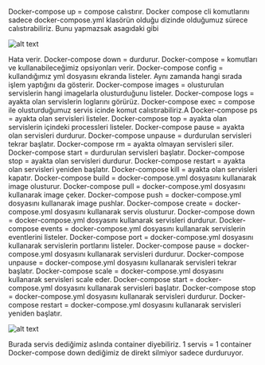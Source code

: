 Docker-compose up = compose calıstırır.
Docker compose cli komutlarını sadece docker-compose.yml klasörün olduğu dizinde olduğumuz sürece calıstırabiliriz.
Bunu yapmazsak asagıdaki gibi 

![alt text](https://github.com/ibrahimdoss/Docker/blob/5a0c6ce2421084dd303bec711b3ac4228e64c177/Images/Compose&Swarm/image-30.png)

Hata verir.
Docker-compose down = durdurur.
Docker-compose = komutları ve kullanabileceğimiz opsiyonları verir.
Docker-compose config = kullandığımız yml dosyasını ekranda listeler. Aynı zamanda hangi sırada işlem yaptığını da gösterir.
Docker-compose images = olusturulan servislerin hangi imagelarla olusturduğunu listeler.
Docker-compose logs = ayakta olan servislerin loglarını görürüz.
Docker-compose exec = compose ile olusturduğumuz servis icinde komut calıstırabiliriz.A
Docker-compose ps = ayakta olan servisleri listeler.
Docker-compose top = ayakta olan servislerin içindeki processleri listeler.
Docker-compose pause = ayakta olan servisleri durdurur.
Docker-compose unpause = durdurulan servisleri tekrar başlatır.
Docker-compose rm = ayakta olmayan servisleri siler.
Docker-compose start = durdurulan servisleri başlatır.
Docker-compose stop = ayakta olan servisleri durdurur.
Docker-compose restart = ayakta olan servisleri yeniden başlatır.
Docker-compose kill = ayakta olan servisleri kapatır.
Docker-compose build = docker-compose.yml dosyasını kullanarak image olusturur.
Docker-compose pull = docker-compose.yml dosyasını kullanarak image çeker.
Docker-compose push = docker-compose.yml dosyasını kullanarak image pushlar.
Docker-compose create = docker-compose.yml dosyasını kullanarak servis olusturur.
Docker-compose down = docker-compose.yml dosyasını kullanarak servisleri durdurur.
Docker-compose events = docker-compose.yml dosyasını kullanarak servislerin eventlerini listeler.
Docker-compose port = docker-compose.yml dosyasını kullanarak servislerin portlarını listeler.
Docker-compose pause = docker-compose.yml dosyasını kullanarak servisleri durdurur.
Docker-compose unpause = docker-compose.yml dosyasını kullanarak servisleri tekrar başlatır.
Docker-compose scale = docker-compose.yml dosyasını kullanarak servisleri scale eder.
Docker-compose start = docker-compose.yml dosyasını kullanarak servisleri başlatır.
Docker-compose stop = docker-compose.yml dosyasını kullanarak servisleri durdurur.
Docker-compose restart = docker-compose.yml dosyasını kullanarak servisleri yeniden başlatır.

![alt text](https://github.com/ibrahimdoss/Docker/blob/5a0c6ce2421084dd303bec711b3ac4228e64c177/Images/Compose&Swarm/image-31.png)

Burada servis dediğimiz aslında container diyebiliriz. 1 servis = 1 container
Docker-compose down dediğimiz de direkt silmiyor sadece durduruyor.



